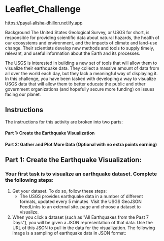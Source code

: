 # Leaflet_Challenge
https://payal-alisha-dhillon.netlify.app 

Background
The United States Geological Survey, or USGS for short, is responsible for providing scientific data about natural hazards, the health of our ecosystems and environment, and the impacts of climate and land-use change. Their scientists develop new methods and tools to supply timely, relevant, and useful information about the Earth and its processes.

The USGS is interested in building a new set of tools that will allow them to visualize their earthquake data. They collect a massive amount of data from all over the world each day, but they lack a meaningful way of displaying it. In this challenge, you have been tasked with developing a way to visualize USGS data that will allow them to better educate the public and other government organizations (and hopefully secure more funding) on issues facing our planet.

## Instructions
The instructions for this activity are broken into two parts: 
  #### Part 1: Create the Earthquake Visualization
  #### Part 2: Gather and Plot More Data (Optional with no extra points earning)

## Part 1: Create the Earthquake Visualization:


### Your first task is to visualize an earthquake dataset. Complete the following steps:
  1. Get your dataset. To do so, follow these steps:
      - The USGS provides earthquake data in a number of different formats, updated every 5 minutes. Visit the USGS GeoJSON FeedLinks to an external site. page and choose a dataset to visualize.
  2. When you click a dataset (such as "All Earthquakes from the Past 7 Days"), you will be given a JSON representation of that data. Use the URL of this JSON to pull in the data for the visualization. The following image is a sampling of earthquake data in JSON format:

      
